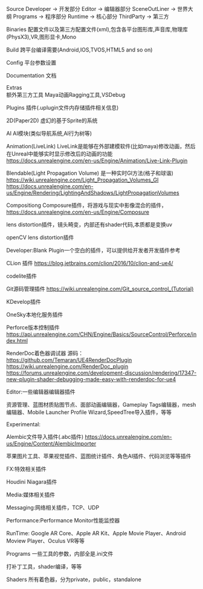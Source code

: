 Source
    Developer -> 开发部分
    Editor -> 编辑器部分
        SceneOutLiner -> 世界大纲
    Programs -> 程序部分
    Runtime -> 核心部分
    ThirdParty -> 第三方

Binaries
    配置文件以及第三方配置文件(xml),包含各平台图形库,声音库,物理库(PhysX3),VR,图形显卡,Mono

Build
    跨平台编译需要(Android,IOS,TVOS,HTML5 and so on)

Config
    平台参数设置

Documentation
    文档

Extras  
    额外第三方工具
    Maya动画Ragging工具,VSDebug

Plugins
    插件(.uplugin文件内存储插件相关信息)

2D(Paper2D)
    虚幻的基于Sprite的系统

AI
    AI模块(类似导航系统,AI行为树等)

Animation(LiveLink)
    LiveLink是能够在外部建模软件(比如maya)修改动画，然后在Unreal中能够实时显示修改后的动画的功能
    https://docs.unrealengine.com/en-us/Engine/Animation/Live-Link-Plugin

Blendable(Light Propagation Volume)
    是一种实时GI方法(格子和球谐)
    https://wiki.unrealengine.com/Light_Propagation_Volumes_GI
    https://docs.unrealengine.com/en-us/Engine/Rendering/LightingAndShadows/LightPropagationVolumes

Compositiong
    Composure插件，将游戏与现实中影像混合的插件，
    https://docs.unrealengine.com/en-us/Engine/Composure

lens 
    distortion插件，镜头畸变，内部还有shader代码,本质都是变换uv

openCV lens distortion插件

Developer:Blank Plugin一个空白的插件，可以提供给开发者开发插件参考

CLion 插件
    https://blog.jetbrains.com/clion/2016/10/clion-and-ue4/

codelite插件

Git源码管理插件
    https://wiki.unrealengine.com/Git_source_control_(Tutorial)

KDevelop插件

OneSky本地化服务插件

Perforce版本控制插件
    https://api.unrealengine.com/CHN/Engine/Basics/SourceControl/Perforce/index.html

RenderDoc着色器调试器
    源码：https://github.com/Temaran/UE4RenderDocPlugin
    https://wiki.unrealengine.com/RenderDoc_plugin
    https://forums.unrealengine.com/development-discussion/rendering/17347-new-plugin-shader-debugging-made-easy-with-renderdoc-for-ue4

Editor:一些编辑器编辑器插件

资源管理、蓝图材质贴图节点、面部动画编辑器，Gameplay Tags编辑器，mesh编辑器、Mobile Launcher Profile Wizard,SpeedTree导入插件，等等

Experimental:

Alembic文件导入插件(.abc插件)
    https://docs.unrealengine.com/en-us/Engine/Content/AlembicImporter

苹果图片工具、苹果视觉插件、蓝图统计插件、角色AI插件、代码浏览等等插件

FX:特效相关插件

Houdini Niagara插件

Media:媒体相关插件

Messaging:网络相关插件，TCP、UDP

Performance:Performance Monitor性能监控器

RunTime:
Google AR Core、Apple AR Kit、Apple Movie Player、Android Moview Player、Oculus VR等等

Programs
一些工具的参数，内部全是.ini文件

打补丁工具，shader编译，等等

Shaders
所有着色器，分为private，public，standalone
